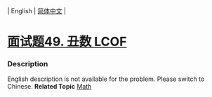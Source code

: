 | English | [简体中文](README.md) |

# [面试题49. 丑数 LCOF](https://leetcode-cn.com/problems/chou-shu-lcof)
 ### Description
English description is not available for the problem. Please switch to Chinese.
**Related Topic**  [Math](https://leetcode-cn.com/tag/math) 